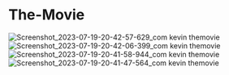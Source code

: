# The-Movie

![Screenshot_2023-07-19-20-42-57-629_com kevin themovie](https://github.com/kevin-monapara89/The-Movie/assets/120078202/3cc592b1-25a5-4f97-b7f9-65012a690319)
![Screenshot_2023-07-19-20-42-06-399_com kevin themovie](https://github.com/kevin-monapara89/The-Movie/assets/120078202/fc946cef-ad6b-4e93-a767-bd6a254e9fce)
![Screenshot_2023-07-19-20-41-58-944_com kevin themovie](https://github.com/kevin-monapara89/The-Movie/assets/120078202/183ec949-465d-4e67-bc07-f3dc4e74b096)
![Screenshot_2023-07-19-20-41-47-564_com kevin themovie](https://github.com/kevin-monapara89/The-Movie/assets/120078202/afab262e-73f5-4ed8-bf1d-ade7c7356294)
